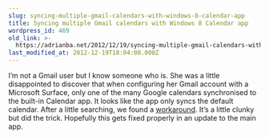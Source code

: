 ```yaml
---
slug: syncing-multiple-gmail-calendars-with-windows-8-calendar-app
title: Syncing multiple Gmail calendars with Windows 8 Calendar app
wordpress_id: 469
old_link: >-
  https://adrianba.net/2012/12/19/syncing-multiple-gmail-calendars-with-windows-8-calendar-app/
last_modified_at: 2012-12-19T18:04:08.000Z
---
```


I’m not a Gmail user but I know someone who is. She was a little disappointed to discover that when configuring her Gmail account with a Microsoft Surface, only one of the many Google calendars synchronised to the built-in Calendar app. It looks like the app only syncs the default calendar. After a little searching, we found a [workaround](http://alexkilpatrick.com/syncing-windows-8-calendar-with-multiple-google-calendars/). It’s a little clunky but did the trick. Hopefully this gets fixed properly in an update to the main app.
